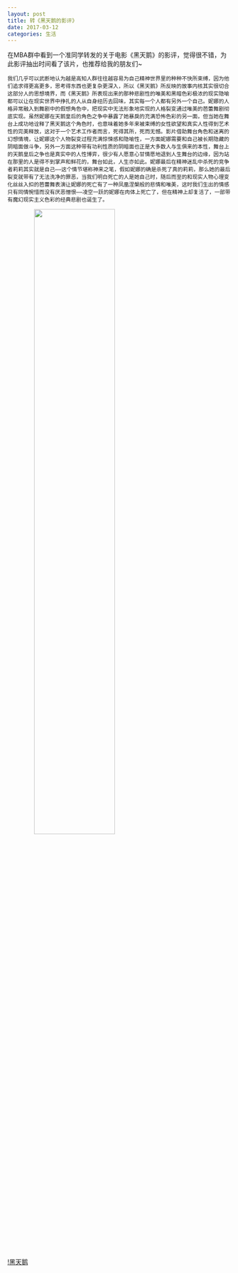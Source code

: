 ```yaml
---
layout: post
title: 转《黑天鹅的影评》
date: 2017-03-12
categories: 生活
---
```


在MBA群中看到一个准同学转发的关于电影《黑天鹅》的影评，觉得很不错，为此影评抽出时间看了该片，也推荐给我的朋友们~

	我们几乎可以武断地认为越是高知人群往往越容易为自己精神世界里的种种不快所束缚，因为他们追求得更高更多，思考得东西也更复杂更深入，所以《黑天鹅》所反映的故事内核其实很切合这部分人的思想境界，而《黑天鹅》所表现出来的那种悲剧性的唯美和黑暗色彩极浓的现实隐喻都可以让在现实世界中挣扎的人从自身经历去回味，其实每一个人都有另外一个自己。妮娜的人格异常融入到舞剧中的假想角色中，把现实中无法形象地实现的人格裂变通过唯美的芭蕾舞剧彻底实现。虽然妮娜在天鹅皇后的角色之争中暴露了她暴戾的充满恐怖色彩的另一面，但当她在舞台上成功地诠释了黑天鹅这个角色时，也意味着她多年来被束缚的女性欲望和真实人性得到艺术性的完美释放，这对于一个艺术工作者而言，死得其所，死而无憾。影片借助舞台角色和迷离的幻想情境，让妮娜这个人物裂变过程充满惊悚感和隐喻性，一方面妮娜需要和自己被长期隐藏的阴暗面做斗争，另外一方面这种带有功利性质的阴暗面也正是大多数人与生俱来的本性，舞台上的天鹅皇后之争也是真实中的人性博弈，很少有人愿意心甘情愿地退到人生舞台的边缘，因为站在那里的人是得不到掌声和鲜花的，舞台如此，人生亦如此。妮娜最后在精神迷乱中杀死的竞争者莉莉其实就是自己——这个情节堪称神来之笔，假如妮娜的确是杀死了真的莉莉，那么她的最后裂变就带有了无法洗净的罪恶，当我们明白死亡的人是她自己时，随后而至的和现实人物心理变化丝丝入扣的芭蕾舞表演让妮娜的死亡有了一种凤凰涅槃般的悲情和唯美，这时我们生出的情感只有同情惋惜而没有厌恶憎恨——凌空一跃的妮娜在肉体上死亡了，但在精神上却复活了，一部带有魔幻现实主义色彩的经典悲剧也诞生了。

<img src="{{ site.baseurl }}/public/asset/pic/blackswan.jpg" style="width:60%;display:inline;text-align: center;" /> 

[!黑天鹅]()
